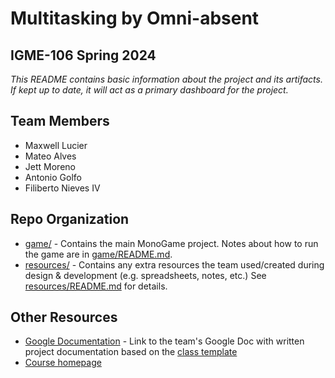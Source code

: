 # **Multitasking** by Omni-absent
## IGME-106 Spring 2024

_This README contains basic information about the project and its artifacts. If kept up to date, it will act as a primary dashboard for the project._

## Team Members
- Maxwell Lucier
- Mateo Alves
- Jett Moreno
- Antonio Golfo
- Filiberto Nieves IV

## Repo Organization
- [game/](game/) - Contains the main MonoGame project. Notes about how to run the game are in [game/README.md](game/README.md).
- [resources/](resources/) - Contains any extra resources the team used/created during design & development (e.g. spreadsheets, notes, etc.) 
See [resources/README.md](resources/README.md) for details.

## Other Resources
- [Google Documentation]([https://docs.google.com/document/d/1ngIRcvoICSxxxNgKIoOchE9OuuUZkeZYWJYiXEd4xFc/edit#heading=h.frwgbw6i8sq6](https://docs.google.com/document/d/1ngIRcvoICSxxxNgKIoOchE9OuuUZkeZYWJYiXEd4xFc/edit?usp=sharing)) - Link to the team's Google Doc with written project documentation based on the [class template](https://docs.google.com/document/d/1Lom3OQ_XgbtvXoVCYa113UcY4q7x3yPT32sZIBy6vDo/edit?usp=share_link)
- [Course homepage](https://mycourses.rit.edu/d2l/home/1012413)

